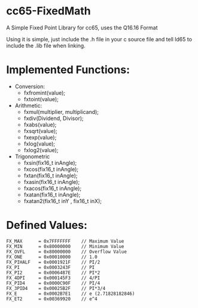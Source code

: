 # cc65-FixedMath
A Simple Fixed Point Library for cc65, uses the Q16.16 Format

Using it is simple, just include the .h file in your c source file and tell ld65 to include the .lib file when linking.

# Implemented Functions:

* Conversion:
  * fxfromint(value);
  * fxtoint(value);
* Arithmetic:
  * fxmul(multiplier, multiplicand);
  * fxdiv(Dividend, Divisor);
  * fxabs(value);
  * fxsqrt(value);
  * fxexp(value);
  * fxlog(value);
  * fxlog2(value);
* Trigonometric
  * fxsin(fix16_t inAngle);
  * fxcos(fix16_t inAngle);
  * fxtan(fix16_t inAngle);
  * fxasin(fix16_t inAngle);
  * fxacos(fix16_t inAngle);
  * fxatan(fix16_t inAngle);
  * fxatan2(fix16_t inY , fix16_t inX);

# Defined Values:
```
FX_MAX		= 0x7FFFFFFF	// Maximum Value
FX_MIN		= 0x80000000	// Minimum Value
FX_OVFL		= 0x80000000	// Overflow Value
FX_ONE		= 0x00010000	// 1.0
FX_PIHALF	= 0x0001921F	// PI/2
FX_PI		= 0x0003243F	// PI
FX_PI2		= 0x0006487E	// PI*2
FX_4DPI		= 0x000145F3	// 4/PI
FX_PID4		= 0x0000C90F	// PI/4
FX_3PID4	= 0x00025B2F	// PI*3/4
FX_E		= 0x0002B7E1	// e (2.71828182846)
FX_ET2		= 0x00369920	// e^4
```
